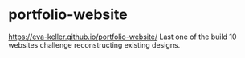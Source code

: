 # portfolio-website
https://eva-keller.github.io/portfolio-website/
Last one of the build 10 websites challenge reconstructing existing designs. 
